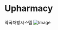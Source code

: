 # Upharmacy
약국처방시스템
![Image](https://github.com/user-attachments/assets/7b0474f5-2c5b-4ef5-b491-9343306328d0)
